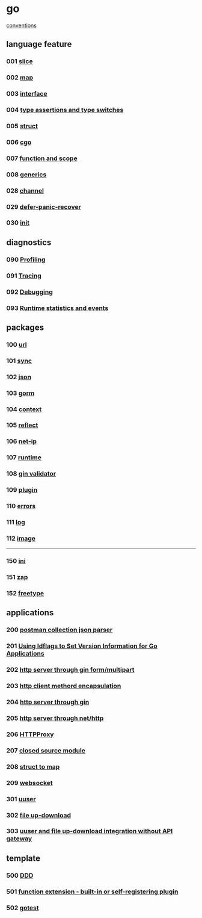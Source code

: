 # go

[conventions](conventions.md)

## language feature

### 001 [slice](001)

### 002 [map](002)

### 003 [interface](003)

### 004 [type assertions and type switches](004)

### 005 [struct](005)

### 006 [cgo](006)

### 007 [function and scope](007)

### 008 [generics](008)

### 028 [channel](028)

### 029 [defer-panic-recover](029)

### 030 [init](030)

## diagnostics

### 090 [Profiling](090)

### 091 [Tracing](091)

### 092 [Debugging](092)

### 093 [Runtime statistics and events](093)

## packages

### 100 [url](100)

### 101 [sync](101)

### 102 [json](102)

### 103 [gorm](103)

### 104 [context](104)

### 105 [reflect](105)

### 106 [net-ip](106)

### 107 [runtime](107)

### 108 [gin validator](108)

### 109 [plugin](109)

### 110 [errors](110)

### 111 [log](111)

### 112 [image](112)

---

### 150 [ini](150)

### 151 [zap](151)

### 152 [freetype](152)

## applications

### 200 [postman collection json parser](200)

### 201 [Using ldflags to Set Version Information for Go Applications](201)

### 202 [http server through gin form/multipart](202)

### 203 [http client methord encapsulation](203)

### 204 [http server through gin](204)

### 205 [http server through net/http](205)

### 206 [HTTPProxy](206)

### 207 [closed source module](207)

### 208 [struct to map](208)

### 209 [websocket](209)

### 301 [uuser](301)

### 302 [file up-download](302)

### 303 [uuser and file up-download integration without API gateway ](303)

## template

### 500 [DDD](500)

### 501 [function extension - built-in or self-registering plugin](501)

### 502 [gotest](502)
